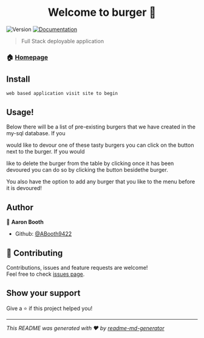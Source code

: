 <h1 align="center">Welcome to burger 👋</h1>
<p>
  <img alt="Version" src="https://img.shields.io/npm/v/burger.svg">
  <a href="https://github.com/ABooth9422/burger/readme.md">
    <img alt="Documentation" src="https://img.shields.io/badge/documentation-yes-brightgreen.svg" target="_blank" />
  </a>
</p>

> Full Stack deployable application

### 🏠 [Homepage](https://github.com/ABooth9422/burger)

## Install

```sh
web based application visit site to begin
```
## Usage!

Below there will be a list of pre-existing burgers that we have created in the my-sql database. If you

would like to devour one of these tasty burgers you can click on the button next to the burger. If you would

like to delete the burger from the table by clicking once it has been devoured you can do so by clicking the button besidethe burger.

You also have the option to add any burger that you like to the menu before it is devoured!

## Author

👤 **Aaron Booth**

* Github: [@ABooth9422](https://github.com/ABooth9422)

## 🤝 Contributing

Contributions, issues and feature requests are welcome!<br />Feel free to check [issues page](https://github.com/ABooth9422/burger/issues).

## Show your support

Give a ⭐️ if this project helped you!

***
_This README was generated with ❤️ by [readme-md-generator](https://github.com/kefranabg/readme-md-generator)_